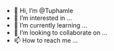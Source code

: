 - 👋 Hi, I’m @Tuphamle
- 👀 I’m interested in ...
- 🌱 I’m currently learning ...
- 💞️ I’m looking to collaborate on ...
- 📫 How to reach me ...

<!---
Tuphamle/Tuphamle is a ✨ special ✨ repository because its `README.md` (this file) appears on your GitHub profile.
You can click the Preview link to take a look at your changes.
--->
